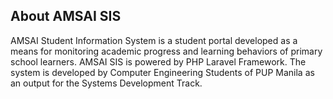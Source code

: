 

## About AMSAI SIS

AMSAI Student Information System is a student portal developed as a means for monitoring academic progress and learning behaviors of primary school learners. AMSAI SIS is powered by PHP Laravel Framework. The system is developed by Computer Engineering Students of PUP Manila as an output for the Systems Development Track.


#
<p align="center"><a href="https://raw.githubusercontent.com/Ms-Yosa/ESS-Project/master/public/Assets/LandingPage.png" width="800"></a></p>

